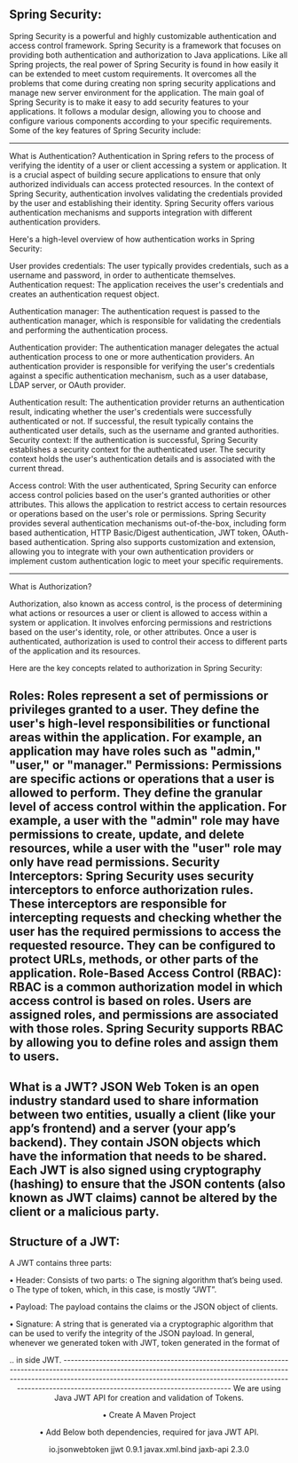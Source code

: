 Spring Security:
-----------------
Spring Security is a powerful and highly customizable authentication and access control framework. Spring Security is a framework that focuses on providing both  authentication and authorization to Java applications. Like all Spring projects, the real power
of Spring Security is found in how easily it can be extended to meet custom requirements. It  overcomes all the problems that come during creating non spring security applications and  manage new server environment for the application. The main goal of Spring Security is to
make it easy to add security features to your applications. It follows a modular design,  allowing you to choose and configure various components according to your specific  requirements. Some of the key features of Spring Security include:

-------------------------------------------------------------------------------------------------------------------------------------------------------------------------------------------------------------------------------------------------------------------------------------
What is Authentication?
Authentication in Spring refers to the process of verifying the identity of a user or client accessing a system or application. It is a crucial aspect of building secure applications
to ensure that only authorized individuals can access protected resources.
In the context of Spring Security, authentication involves validating the credentials provided by the user and establishing their identity. Spring Security offers various authentication mechanisms and supports integration with different authentication providers.

Here's a high-level overview of how authentication works in Spring Security:

User provides credentials: The user typically provides credentials, such as a username and password, in order to authenticate themselves.
Authentication request: The application receives the user's credentials and creates an authentication request object.

Authentication manager:
The authentication request is passed to the authentication manager, which is responsible for validating the credentials and performing the authentication process.

Authentication provider:
The authentication manager delegates the actual authentication process to one or more authentication providers. An authentication provider is responsible
for verifying the user's credentials against a specific authentication mechanism, such as a user database, LDAP server, or OAuth provider.

Authentication result:
The authentication provider returns an authentication result, indicating whether the user's credentials were successfully authenticated or not. If
successful, the result typically contains the authenticated user details, such as the username and granted authorities. Security context: If the authentication is successful, Spring Security establishes a security
context for the authenticated user. The security context holds the user's authentication details and is associated with the current thread.

Access control:
With the user authenticated, Spring Security can enforce access control policies based on the user's granted authorities or other attributes. This allows the
application to restrict access to certain resources or operations based on the user's role or permissions.
Spring Security provides several authentication mechanisms out-of-the-box, including form based authentication, HTTP Basic/Digest authentication, JWT token, OAuth-based authentication. Spring also supports customization and extension, allowing you to integrate
with your own authentication providers or implement custom authentication logic to meet your specific requirements.

--------------------------------------------------------------------------------------------------------------------------------------------------------------------------------------------------------------------------------------------------------------------------------------
What is Authorization?

Authorization, also known as access control, is the process of determining what actions or resources a user or client is allowed to access within a system or application. It involves enforcing permissions and restrictions based on the user's identity, role, or other
attributes. Once a user is authenticated, authorization is used to control their access to
different parts of the application and its resources.

Here are the key concepts related to authorization in Spring Security:

Roles: Roles represent a set of permissions or privileges granted to a user. They define the user's high-level responsibilities or functional areas within the application. For example, an
application may have roles such as "admin," "user," or "manager."
Permissions:
Permissions are specific actions or operations that a user is allowed to perform. They define the granular level of access control within the application. For example, a user with the "admin" role may have permissions to create, update, and delete resources, while a user with the "user" role may only have read permissions.
Security Interceptors: Spring Security uses security interceptors to enforce authorization rules.
These interceptors are responsible for intercepting requests and checking whether the user has the required permissions to access the requested resource. They can be configured
to protect URLs, methods, or other parts of the application.
Role-Based Access Control (RBAC): RBAC is a common authorization model in which access control is based on roles. Users are assigned roles, and permissions are associated with those roles. Spring Security supports RBAC by allowing you to define roles and assign them
to users.
--------------------------------------------------------------------------------------------------------------------------------------------------------------------------------------------------------------------------------------------------------------------------------------
What is a JWT?
JSON Web Token is an open industry standard used to share information between  two entities, usually a client (like your app’s frontend) and a server (your app’s backend).
They contain JSON objects which have the information that needs to be shared. Each JWT is also signed using cryptography (hashing) to ensure that the JSON contents (also known as JWT claims) cannot be altered by the client or a malicious party.
--------------------------------------------------------------------------------------------------------------------------------------------------------------------------------------------------------------------------------------------------------------------------------------
Structure of a JWT:
-------------------------
A JWT contains three parts:

• Header: Consists of two parts:
o The signing algorithm that’s being used.
o The type of token, which, in this case, is mostly “JWT”.

• Payload: The payload contains the claims or the JSON object of clients.

• Signature: A string that is generated via a cryptographic algorithm that can be used to
verify the integrity of the JSON payload.
In general, whenever we generated token with JWT, token generated in the format of
<header>.<payload>.<signature>  in side JWT.
---------------------------------------------------------------------------------------------------------------------------------------------------------------------------------------------------------------------------------------------------------------------------------------
We are using Java JWT API for creation and validation of Tokens.

• Create A Maven Project

• Add Below both dependencies, required for java JWT API.

<dependencies>
<dependency>
<groupId>io.jsonwebtoken</groupId>
<artifactId>jjwt</artifactId>
<version>0.9.1</version>
</dependency>

<dependency>
<groupId>javax.xml.bind</groupId>
<artifactId>jaxb-api</artifactId>
<version>2.3.0</version>
</dependency>
</dependencies>
